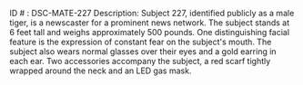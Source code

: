 ID # : DSC-MATE-227
Description: Subject 227, identified publicly as a male tiger, is a newscaster for a prominent news network. The subject stands at 6 feet tall and weighs approximately 500 pounds. One distinguishing facial feature is the expression of constant fear on the subject's mouth. The subject also wears normal glasses over their eyes and a gold earring in each ear. Two accessories accompany the subject, a red scarf tightly wrapped around the neck and an LED gas mask.